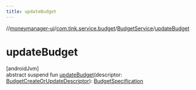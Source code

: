 ```yaml
---
title: updateBudget
---
```

//[moneymanager-ui](../../../index.html)/[com.tink.service.budget](../index.html)/[BudgetService](index.html)/[updateBudget](update-budget.html)



# updateBudget



[androidJvm]\
abstract suspend fun [updateBudget](update-budget.html)(descriptor: [BudgetCreateOrUpdateDescriptor](../../com.tink.model.budget/-budget-create-or-update-descriptor/index.html)): [BudgetSpecification](../../com.tink.model.budget/index.html#1357535401%2FClasslikes%2F1000845458)




